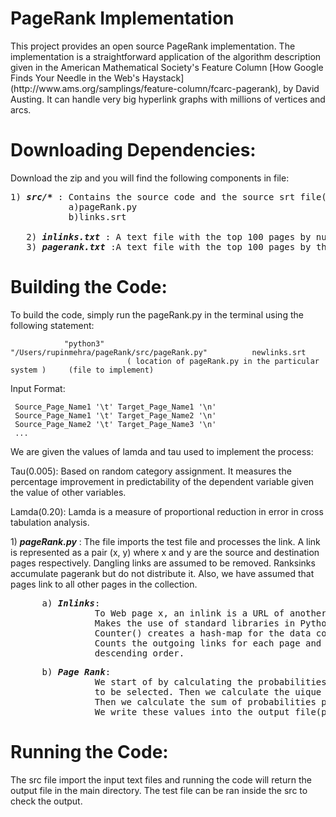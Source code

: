 # PageRank Implementation
<p>
This project provides an open source PageRank implementation. The
implementation is a straightforward application of the algorithm
description given in the American Mathematical Society's Feature
Column [How Google Finds Your Needle in the Web's
Haystack](http://www.ams.org/samplings/feature-column/fcarc-pagerank),
by David Austing. It can handle very big hyperlink graphs with
millions of vertices and arcs.
</p>

# Downloading Dependencies:
<p>
Download the zip and you will find the following components in file: 
</p>

<pre>
1) <b><i>src/*</b></i> : Contains the source code and the source srt file(links.srt) which contains millions of links(56MiB compressed, 245 MiB uncompressed).
           a)pageRank.py
           b)links.srt
              
   2) <b><i>inlinks.txt</b></i> : A text file with the top 100 pages by number of inlinks, with the title (source URL), rank (1..100), and inlink count on each line.
   3) <b><i>pagerank.txt</b></i> :A text file with the top 100 pages by their PageRank, with title (source URL), rank (1..100) and score on each line.
</pre>

   


# Building the Code:
To build the code, simply run the pageRank.py in the terminal using the following statement:
<div class="language-plaintext highlighter-rouge"><div class="highlight"><pre class="highlight"><code>            "python3"          "/Users/rupinmehra/pageRank/src/pageRank.py"          newlinks.srt
                          ( location of pageRank.py in the particular system )     (file to implement)
</code></pre></div></div>


Input Format:
<div class="language-plaintext highlighter-rouge"><div class="highlight"><pre class="highlight"><code> Source_Page_Name1 '\t' Target_Page_Name1 '\n'
 Source_Page_Name1 '\t' Target_Page_Name2 '\n'
 Source_Page_Name2 '\t' Target_Page_Name3 '\n'
 ...
</code></pre></div></div>

We are given the values of lamda and tau used to implement the process:

Tau(0.005): Based on random category assignment. It measures the percentage improvement in predictability of the dependent variable given the value of other variables.

Lamda(0.20): Lamda is a measure of proportional reduction in error in cross tabulation analysis. 
<div>
1) <b><i>pageRank.py</b></i> : The file imports the test file and processes the link. A link is represented as a pair (x, y) where x and y 
                     are the source and destination pages respectively. Dangling links are assumed to be removed. 
                     Ranksinks accumulate pagerank but do not distribute it. Also, we have assumed that pages link to all other pages in the collection.
<pre>
      a) <b><i>Inlinks</b></i>:
                To Web page x, an inlink is a URL of another Web page which contains a link pointing to x.
                Makes the use of standard libraries in Python. (https://docs.python.org/3/library/).
                Counter() creates a hash-map for the data container invoked with it which is very useful than by manual processing of elements. 
                Counts the outgoing links for each page and returns the top 100 links in terms of inlinks in 
                descending order.
</pre>  
<pre>
      b) <b><i>Page Rank</b></i>:
                We start of by calculating the probabilities for every function such that they are equally likely 
                to be selected. Then we calculate the uique probabilty of each page. (lambda / probabilty of random selection).
                Then we calculate the sum of probabilities page by page and apply the R operation and find it's rank until the value of R converges.
                We write these values into the output file(pagerank.txt) and return it.  
</pre>
</div>
   
# Running the Code:

The src file import the input text files and running the code will return the output file in the main directory. 
The test file can be ran inside the src to check the output.
